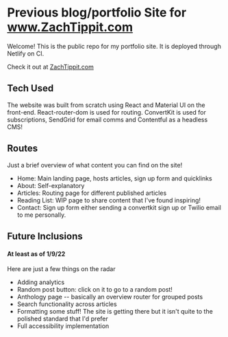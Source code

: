 # Previous blog/portfolio Site for www.ZachTippit.com

Welcome! This is the public repo for my portfolio site. It is deployed through Netlify on CI.

Check it out at [ZachTippit.com](https://www.zachtippit.com)

## Tech Used

The website was built from scratch using React and Material UI on the front-end. React-router-dom is used for routing. ConvertKit is used for subscriptions, SendGrid for email comms and Contentful as a headless CMS!

## Routes

Just a brief overview of what content you can find on the site!

  - Home: Main landing page, hosts articles, sign up form and quicklinks
  - About: Self-explanatory
  - Articles: Routing page for different published articles
  - Reading List: WIP page to share content that I've found inspiring!
  - Contact: Sign up form either sending a convertkit sign up or Twilio email to me personally.

## Future Inclusions

#### At least as of 1/9/22

Here are just a few things on the radar 

  - Adding analytics
  - Random post button: click on it to go to a random post!
  - Anthology page -- basically an overview router for grouped posts
  - Search functionality across articles
  - Formatting some stuff! The site is getting there but it isn't quite to the polished standard that I'd prefer
  - Full accessibility implementation
